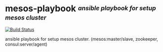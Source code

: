 # **mesos-playbook** <sup><sub>_ansible playbook for setup mesos cluster_</sub></sup>
[![Build Status](https://travis-ci.org/mesos-utility/mesos-playbook.svg?branch=master)](https://travis-ci.org/mesos-utility/mesos-playbook)

ansible playbook for setup mesos cluster. (mesos:master/slave, zookeeper, consul:server/agent)
